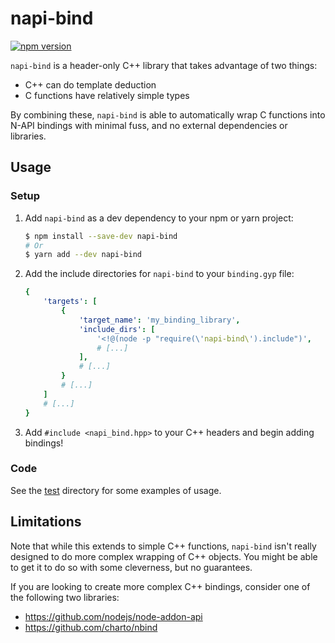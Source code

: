 # napi-bind

[![npm version](https://badge.fury.io/js/napi-bind.svg)](https://badge.fury.io/js/napi-bind)

`napi-bind` is a header-only C++ library that takes advantage of two things:

- C++ can do template deduction
- C functions have relatively simple types

By combining these, `napi-bind` is able to automatically wrap C functions into N-API bindings with minimal fuss, and no external dependencies or libraries.

## Usage

### Setup

1.  Add `napi-bind` as a dev dependency to your npm or yarn project:

    ```bash
    $ npm install --save-dev napi-bind
    # Or
    $ yarn add --dev napi-bind
    ```

2.  Add the include directories for `napi-bind` to your `binding.gyp` file:

    ```yaml
    {
        'targets': [
            {
                'target_name': 'my_binding_library',
                'include_dirs': [
                    '<!@(node -p "require(\'napi-bind\').include")',
                    # [...]
                ],
                # [...]
            }
            # [...]
        ]
        # [...]
    }
    ```

3.  Add `#include <napi_bind.hpp>` to your C++ headers and begin adding bindings!

### Code

See the [test](./test) directory for some examples of usage.

## Limitations

Note that while this extends to simple C++ functions, `napi-bind` isn't really designed to do more complex wrapping of C++ objects. You might be able to get it to do so with some cleverness, but no guarantees.

If you are looking to create more complex C++ bindings, consider one of the following two libraries:

- https://github.com/nodejs/node-addon-api
- https://github.com/charto/nbind
